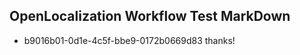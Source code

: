 ## OpenLocalization Workflow Test MarkDown
* b9016b01-0d1e-4c5f-bbe9-0172b0669d83 thanks!

<!--HONumber=Sep16_HO1-->


